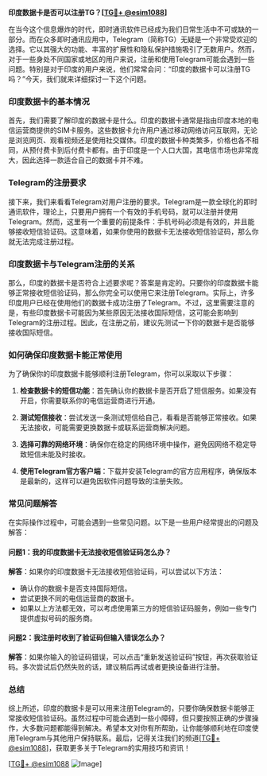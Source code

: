 **印度数据卡是否可以注册TG？[[TG💪+ @esim1088](https://t.me/s/esim1088)]**

在当今这个信息爆炸的时代，即时通讯软件已经成为我们日常生活中不可或缺的一部分。而在众多即时通讯应用中，Telegram（简称TG）无疑是一个非常受欢迎的选择。它以其强大的功能、丰富的扩展性和隐私保护措施吸引了无数用户。然而，对于一些身处不同国家或地区的用户来说，注册和使用Telegram可能会遇到一些问题。特别是对于印度的用户来说，他们常常会问：“印度的数据卡可以注册TG吗？”今天，我们就来详细探讨一下这个问题。

### 印度数据卡的基本情况

首先，我们需要了解印度的数据卡是什么。印度的数据卡通常是指由印度本地的电信运营商提供的SIM卡服务。这些数据卡允许用户通过移动网络访问互联网，无论是浏览网页、观看视频还是使用社交媒体。印度的数据卡种类繁多，价格也各不相同，从预付费卡到后付费卡都有。由于印度是一个人口大国，其电信市场也非常庞大，因此选择一款适合自己的数据卡并不难。

### Telegram的注册要求

接下来，我们来看看Telegram对用户注册的要求。Telegram是一款全球化的即时通讯软件，理论上，只要用户拥有一个有效的手机号码，就可以注册并使用Telegram。然而，这里有一个重要的前提条件：手机号码必须是有效的，并且能够接收短信验证码。这意味着，如果你使用的数据卡无法接收短信验证码，那么你就无法完成注册过程。

### 印度数据卡与Telegram注册的关系

那么，印度的数据卡是否符合上述要求呢？答案是肯定的。只要你的印度数据卡能够正常接收短信验证码，那么你完全可以使用它来注册Telegram。实际上，许多印度用户已经在使用他们的数据卡成功注册了Telegram。不过，这里需要注意的是，有些印度数据卡可能因为某些原因无法接收国际短信，这可能会影响到Telegram的注册过程。因此，在注册之前，建议先测试一下你的数据卡是否能够接收国际短信。

### 如何确保印度数据卡能正常使用

为了确保你的印度数据卡能够顺利注册Telegram，你可以采取以下步骤：

1. **检查数据卡的短信功能**：首先确认你的数据卡是否开启了短信服务。如果没有开启，你需要联系你的电信运营商进行开通。

2. **测试短信接收**：尝试发送一条测试短信给自己，看看是否能够正常接收。如果无法接收，可能需要更换数据卡或联系运营商解决问题。

3. **选择可靠的网络环境**：确保你在稳定的网络环境中操作，避免因网络不稳定导致短信未能及时接收。

4. **使用Telegram官方客户端**：下载并安装Telegram的官方应用程序，确保版本是最新的，这样可以避免因软件问题导致的注册失败。

### 常见问题解答

在实际操作过程中，可能会遇到一些常见问题。以下是一些用户经常提出的问题及解答：

#### 问题1：我的印度数据卡无法接收短信验证码怎么办？

**解答**：如果你的印度数据卡无法接收短信验证码，可以尝试以下方法：
- 确认你的数据卡是否支持国际短信。
- 尝试更换不同的电信运营商的数据卡。
- 如果以上方法都无效，可以考虑使用第三方的短信验证码服务，例如一些专门提供虚拟号码的服务商。

#### 问题2：我注册时收到了验证码但输入错误怎么办？

**解答**：如果你输入的验证码错误，可以点击“重新发送验证码”按钮，再次获取验证码。多次尝试后仍然失败的话，建议稍后再试或者更换设备进行注册。

### 总结

综上所述，印度的数据卡是可以用来注册Telegram的，只要你确保数据卡能够正常接收短信验证码。虽然过程中可能会遇到一些小障碍，但只要按照正确的步骤操作，大多数问题都能得到解决。希望本文对你有所帮助，让你能够顺利地在印度使用Telegram与其他用户保持联系。最后，记得关注我们的频道[[TG💪+ @esim1088](https://t.me/s/esim1088)]，获取更多关于Telegram的实用技巧和资讯！

[[TG💪+ @esim1088](https://t.me/s/esim1088) ![Image](https://i.postimg.cc/4NQfJmqS/Snipaste-2025-05-13-00-14-12.png)]